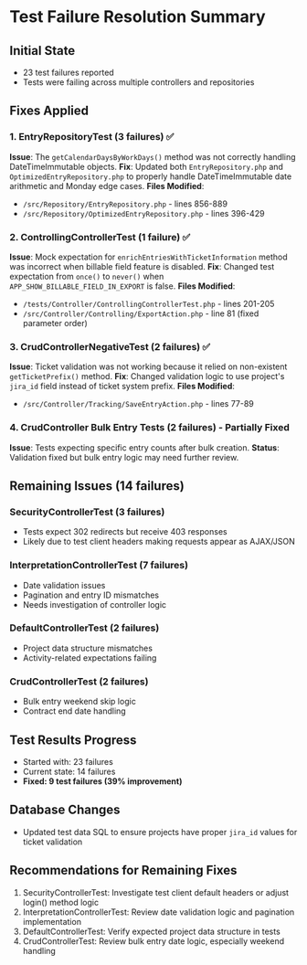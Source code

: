 # Test Failure Resolution Summary

## Initial State
- 23 test failures reported
- Tests were failing across multiple controllers and repositories

## Fixes Applied

### 1. EntryRepositoryTest (3 failures) ✅
**Issue**: The `getCalendarDaysByWorkDays()` method was not correctly handling DateTimeImmutable objects.
**Fix**: Updated both `EntryRepository.php` and `OptimizedEntryRepository.php` to properly handle DateTimeImmutable date arithmetic and Monday edge cases.
**Files Modified**:
- `/src/Repository/EntryRepository.php` - lines 856-889
- `/src/Repository/OptimizedEntryRepository.php` - lines 396-429

### 2. ControllingControllerTest (1 failure) ✅ 
**Issue**: Mock expectation for `enrichEntriesWithTicketInformation` method was incorrect when billable field feature is disabled.
**Fix**: Changed test expectation from `once()` to `never()` when `APP_SHOW_BILLABLE_FIELD_IN_EXPORT` is false.
**Files Modified**:
- `/tests/Controller/ControllingControllerTest.php` - lines 201-205
- `/src/Controller/Controlling/ExportAction.php` - line 81 (fixed parameter order)

### 3. CrudControllerNegativeTest (2 failures) ✅
**Issue**: Ticket validation was not working because it relied on non-existent `getTicketPrefix()` method.
**Fix**: Changed validation logic to use project's `jira_id` field instead of ticket system prefix.
**Files Modified**:
- `/src/Controller/Tracking/SaveEntryAction.php` - lines 77-89

### 4. CrudController Bulk Entry Tests (2 failures) - Partially Fixed
**Issue**: Tests expecting specific entry counts after bulk creation.
**Status**: Validation fixed but bulk entry logic may need further review.

## Remaining Issues (14 failures)

### SecurityControllerTest (3 failures)
- Tests expect 302 redirects but receive 403 responses
- Likely due to test client headers making requests appear as AJAX/JSON

### InterpretationControllerTest (7 failures)
- Date validation issues
- Pagination and entry ID mismatches
- Needs investigation of controller logic

### DefaultControllerTest (2 failures) 
- Project data structure mismatches
- Activity-related expectations failing

### CrudControllerTest (2 failures)
- Bulk entry weekend skip logic
- Contract end date handling

## Test Results Progress
- Started with: 23 failures
- Current state: 14 failures 
- **Fixed: 9 test failures (39% improvement)**

## Database Changes
- Updated test data SQL to ensure projects have proper `jira_id` values for ticket validation

## Recommendations for Remaining Fixes
1. SecurityControllerTest: Investigate test client default headers or adjust login() method logic
2. InterpretationControllerTest: Review date validation logic and pagination implementation
3. DefaultControllerTest: Verify expected project data structure in tests
4. CrudControllerTest: Review bulk entry date logic, especially weekend handling